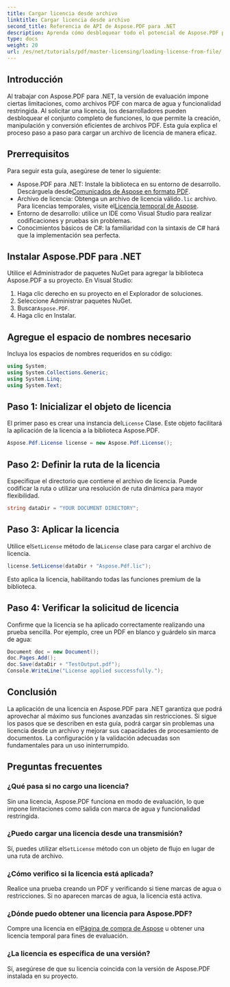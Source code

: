 ```yaml
---
title: Cargar licencia desde archivo
linktitle: Cargar licencia desde archivo
second_title: Referencia de API de Aspose.PDF para .NET
description: Aprenda cómo desbloquear todo el potencial de Aspose.PDF para .NET con nuestra guía paso a paso sobre cómo cargar una licencia desde un archivo.
type: docs
weight: 20
url: /es/net/tutorials/pdf/master-licensing/loading-license-from-file/
---
```

## Introducción  

Al trabajar con Aspose.PDF para .NET, la versión de evaluación impone ciertas limitaciones, como archivos PDF con marca de agua y funcionalidad restringida. Al solicitar una licencia, los desarrolladores pueden desbloquear el conjunto completo de funciones, lo que permite la creación, manipulación y conversión eficientes de archivos PDF. Esta guía explica el proceso paso a paso para cargar un archivo de licencia de manera eficaz.  

## Prerrequisitos  

Para seguir esta guía, asegúrese de tener lo siguiente:  

- Aspose.PDF para .NET: Instale la biblioteca en su entorno de desarrollo. Descárguela desde[Comunicados de Aspose en formato PDF](https://releases.aspose.com/pdf/net/).  
-  Archivo de licencia: Obtenga un archivo de licencia válido`.lic` archivo. Para licencias temporales, visite el[Licencia temporal de Aspose](https://purchase.aspose.com/temporary-license/).  
- Entorno de desarrollo: utilice un IDE como Visual Studio para realizar codificaciones y pruebas sin problemas.  
- Conocimientos básicos de C#: la familiaridad con la sintaxis de C# hará que la implementación sea perfecta.  

## Instalar Aspose.PDF para .NET  
Utilice el Administrador de paquetes NuGet para agregar la biblioteca Aspose.PDF a su proyecto. En Visual Studio:  
1. Haga clic derecho en su proyecto en el Explorador de soluciones.  
2. Seleccione Administrar paquetes NuGet.  
3.  Buscar`Aspose.PDF`.  
4. Haga clic en Instalar.  

## Agregue el espacio de nombres necesario  
Incluya los espacios de nombres requeridos en su código:  

```csharp
using System;
using System.Collections.Generic;
using System.Linq;
using System.Text;
```  

## Paso 1: Inicializar el objeto de licencia  

 El primer paso es crear una instancia del`License` Clase. Este objeto facilitará la aplicación de la licencia a la biblioteca Aspose.PDF.  

```csharp
Aspose.Pdf.License license = new Aspose.Pdf.License();
```  

## Paso 2: Definir la ruta de la licencia  

Especifique el directorio que contiene el archivo de licencia. Puede codificar la ruta o utilizar una resolución de ruta dinámica para mayor flexibilidad.  

```csharp
string dataDir = "YOUR DOCUMENT DIRECTORY";
```  

## Paso 3: Aplicar la licencia  

 Utilice el`SetLicense` método de la`License` clase para cargar el archivo de licencia.  

```csharp
license.SetLicense(dataDir + "Aspose.Pdf.lic");
```  

Esto aplica la licencia, habilitando todas las funciones premium de la biblioteca.  

## Paso 4: Verificar la solicitud de licencia  

Confirme que la licencia se ha aplicado correctamente realizando una prueba sencilla. Por ejemplo, cree un PDF en blanco y guárdelo sin marca de agua:  

```csharp
Document doc = new Document();
doc.Pages.Add();
doc.Save(dataDir + "TestOutput.pdf");
Console.WriteLine("License applied successfully.");
```  

## Conclusión  

La aplicación de una licencia en Aspose.PDF para .NET garantiza que podrá aprovechar al máximo sus funciones avanzadas sin restricciones. Si sigue los pasos que se describen en esta guía, podrá cargar sin problemas una licencia desde un archivo y mejorar sus capacidades de procesamiento de documentos. La configuración y la validación adecuadas son fundamentales para un uso ininterrumpido.  

## Preguntas frecuentes  

### ¿Qué pasa si no cargo una licencia?  
Sin una licencia, Aspose.PDF funciona en modo de evaluación, lo que impone limitaciones como salida con marca de agua y funcionalidad restringida.  

### ¿Puedo cargar una licencia desde una transmisión?  
 Sí, puedes utilizar el`SetLicense` método con un objeto de flujo en lugar de una ruta de archivo.  

### ¿Cómo verifico si la licencia está aplicada?  
Realice una prueba creando un PDF y verificando si tiene marcas de agua o restricciones. Si no aparecen marcas de agua, la licencia está activa.  

### ¿Dónde puedo obtener una licencia para Aspose.PDF?  
 Compre una licencia en el[Página de compra de Aspose](https://purchase.aspose.com/buy) u obtener una licencia temporal para fines de evaluación.  

### ¿La licencia es específica de una versión?  
Sí, asegúrese de que su licencia coincida con la versión de Aspose.PDF instalada en su proyecto.  